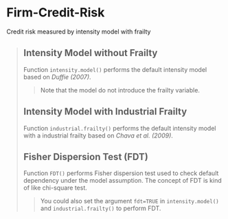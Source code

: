 # Firm-Credit-Risk
Credit risk measured by intensity model with frailty

> ## Intensity Model without Frailty
> Function `intensity.model()` performs the default intensity model based on *Duffie (2007)*.
>> Note that the model do not introduce the frailty variable.  
> ## Intensity Model with Industrial Frailty
> Function `industrial.frailty()` performs the default intensity model with a industrial frailty based on *Chava et al. (2009)*.  
> ## Fisher Dispersion Test (FDT)
> Function `FDT()` performs Fisher dispersion test used to check default dependency under the model assumption. The concept of FDT is kind of like chi-square test.  
>> You could also set the argument `fdt=TRUE` in `intensity.model()` and `industrial.frailty()` to perform FDT.
